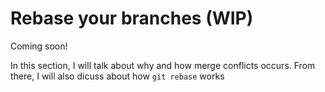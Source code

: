 # Rebase your branches (WIP)


Coming soon!

In this section, I will talk about why and how merge conflicts occurs. From there, I will also dicuss about how `git rebase` works

